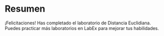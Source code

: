 # Resumen

¡Felicitaciones! Has completado el laboratorio de Distancia Euclidiana. Puedes practicar más laboratorios en LabEx para mejorar tus habilidades.
